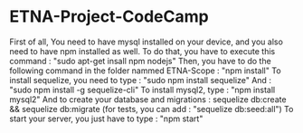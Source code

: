 # ETNA-Project-CodeCamp

First of all,
You need to have mysql installed on your device, and you also need to have npm installed as well. 
To do that, you have to execute this command : "sudo apt-get insall npm nodejs"
Then, you have to do the following command in the folder nammed ETNA-Scope : "npm install" 
To install sequelize, you need to type : "sudo npm install sequelize"
And : "sudo npm install -g sequelize-cli"
To install mysql2, type : "npm install mysql2"
And to create your database and migrations : sequelize db:create && sequelize db:migrate (for tests, you can add : "sequelize db:seed:all")
To start your server, you just have to type : "npm start"